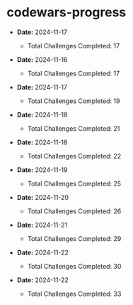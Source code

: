 # codewars-progress

- **Date:** 2024-11-17
  - Total Challenges Completed: 17

- **Date:** 2024-11-16
  - Total Challenges Completed: 17

- **Date:** 2024-11-17
  - Total Challenges Completed: 19

- **Date:** 2024-11-18
  - Total Challenges Completed: 21

- **Date:** 2024-11-18
  - Total Challenges Completed: 22

- **Date:** 2024-11-19
  - Total Challenges Completed: 25

- **Date:** 2024-11-20
  - Total Challenges Completed: 26

- **Date:** 2024-11-21
  - Total Challenges Completed: 29

- **Date:** 2024-11-22
  - Total Challenges Completed: 30

- **Date:** 2024-11-22
  - Total Challenges Completed: 33

